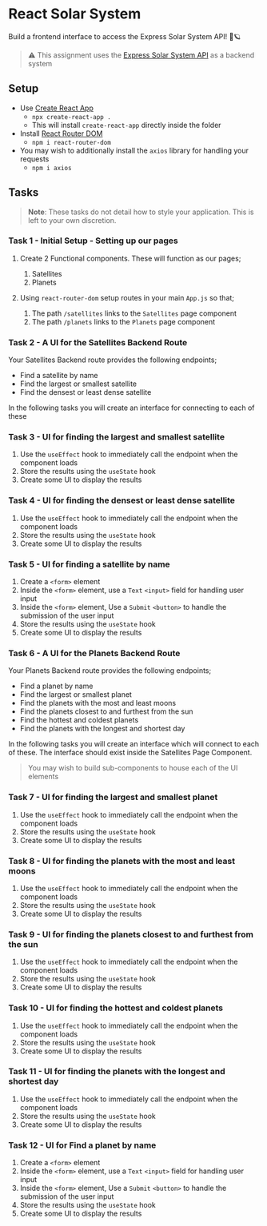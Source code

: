 # React Solar System

Build a frontend interface to access the Express Solar System API! 🌌🪐

> ⚠️ This assignment uses the [Express Solar System API](https://github.com/FrancoSpeziali/express-solar-system-api) as a backend system

## Setup

- Use [Create React App](https://create-react-app.dev/)
  - `npx create-react-app .`
  - This will install `create-react-app` directly inside the folder
- Install [React Router DOM](https://www.npmjs.com/package/react-router-dom)
  - `npm i react-router-dom`
- You may wish to additionally install the `axios` library for handling your requests
  - `npm i axios`

## Tasks

> **Note**: These tasks do not detail how to style your application. This is left to your own discretion.

### Task 1 - Initial Setup - Setting up our pages

1. Create 2 Functional components. These will function as our pages;

   1. Satellites
   2. Planets

2. Using `react-router-dom` setup routes in your main `App.js` so that;
   1. The path `/satellites` links to the `Satellites` page component
   2. The path `/planets` links to the `Planets` page component

### Task 2 - A UI for the Satellites Backend Route

Your Satellites Backend route provides the following endpoints;

- Find a satellite by name
- Find the largest or smallest satellite
- Find the densest or least dense satellite

In the following tasks you will create an interface for connecting to each of these

### Task 3 - UI for finding the largest and smallest satellite

1. Use the `useEffect` hook to immediately call the endpoint when the component loads
2. Store the results using the `useState` hook
3. Create some UI to display the results

### Task 4 - UI for finding the densest or least dense satellite

1. Use the `useEffect` hook to immediately call the endpoint when the component loads
2. Store the results using the `useState` hook
3. Create some UI to display the results

### Task 5 - UI for finding a satellite by name

1. Create a `<form>` element
2. Inside the `<form>` element, use a `Text` `<input>` field for handling user input
3. Inside the `<form>` element, Use a `Submit` `<button>` to handle the submission of the user input
4. Store the results using the `useState` hook
5. Create some UI to display the results

### Task 6 - A UI for the Planets Backend Route

Your Planets Backend route provides the following endpoints;

- Find a planet by name
- Find the largest or smallest planet
- Find the planets with the most and least moons
- Find the planets closest to and furthest from the sun
- Find the hottest and coldest planets
- Find the planets with the longest and shortest day

In the following tasks you will create an interface which will connect to each of these. The interface should exist inside the Satellites Page Component.

> You may wish to build sub-components to house each of the UI elements

### Task 7 - UI for finding the largest and smallest planet

1. Use the `useEffect` hook to immediately call the endpoint when the component loads
2. Store the results using the `useState` hook
3. Create some UI to display the results

### Task 8 - UI for finding the planets with the most and least moons

1. Use the `useEffect` hook to immediately call the endpoint when the component loads
2. Store the results using the `useState` hook
3. Create some UI to display the results

### Task 9 - UI for finding the planets closest to and furthest from the sun

1. Use the `useEffect` hook to immediately call the endpoint when the component loads
2. Store the results using the `useState` hook
3. Create some UI to display the results

### Task 10 - UI for finding the hottest and coldest planets

1. Use the `useEffect` hook to immediately call the endpoint when the component loads
2. Store the results using the `useState` hook
3. Create some UI to display the results

### Task 11 - UI for finding the planets with the longest and shortest day

1. Use the `useEffect` hook to immediately call the endpoint when the component loads
2. Store the results using the `useState` hook
3. Create some UI to display the results

### Task 12 - UI for Find a planet by name

1. Create a `<form>` element
2. Inside the `<form>` element, use a `Text` `<input>` field for handling user input
3. Inside the `<form>` element, Use a `Submit` `<button>` to handle the submission of the user input
4. Store the results using the `useState` hook
5. Create some UI to display the results
